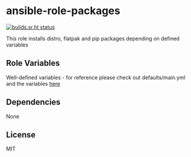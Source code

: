 ansible-role-packages
=========

[![builds.sr.ht status](https://builds.sr.ht/~fourstepper/ansible-role-packages.svg)](https://builds.sr.ht/~fourstepper/ansible-role-packages?)

This role installs distro, flatpak and pip packages depending on defined variables

Role Variables
--------------

Well-defined variables - for reference please check out defaults/main.yml and the variables [here](https://gitlab.com/ansible-opletal/ansible-workstation/ansible-linux-workstation/-/tree/master/vars)

Dependencies
------------

None

License
-------

MIT
